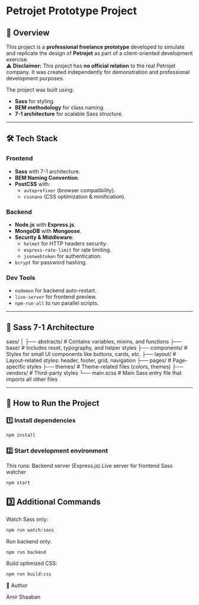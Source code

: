 # Petrojet Prototype Project

## 📌 Overview

This project is a **professional freelance prototype** developed to simulate and replicate the design of **Petrojet** as part of a client-oriented development exercise.  
⚠️ **Disclaimer:** This project has **no official relation** to the real Petrojet company. It was created independently for demonstration and professional development purposes.

The project was built using:

- **Sass** for styling.
- **BEM methodology** for class naming.
- **7-1 architecture** for scalable Sass structure.

---

## 🛠️ Tech Stack

### **Frontend**

- **Sass** with 7-1 architecture.
- **BEM Naming Convention**.
- **PostCSS** with:
  - `autoprefixer` (browser compatibility).
  - `cssnano` (CSS optimization & minification).

### **Backend**

- **Node.js** with **Express.js**.
- **MongoDB** with **Mongoose**.
- **Security & Middleware**:
  - `helmet` for HTTP headers security.
  - `express-rate-limit` for rate limiting.
  - `jsonwebtoken` for authentication.
- `bcrypt` for password hashing.

### **Dev Tools**

- `nodemon` for backend auto-restart.
- `live-server` for frontend preview.
- `npm-run-all` to run parallel scripts.

---

## 📂 Sass 7-1 Architecture

sass/
│
├── abstracts/ # Contains variables, mixins, and functions
├── base/ # Includes reset, typography, and helper styles
├── components/ # Styles for small UI components like buttons, cards, etc.
├── layout/ # Layout-related styles: header, footer, grid, navigation
├── pages/ # Page-specific styles
├── themes/ # Theme-related files (colors, themes)
├── vendors/ # Third-party styles
└── main.scss # Main Sass entry file that imports all other files

---

## 🚀 How to Run the Project

### 1️⃣ Install dependencies

```bash
npm install
```

### 2️⃣ Start development environment

This runs:
Backend server (Express.js)
Live server for frontend
Sass watcher

```bash
npm start
```

## 3️⃣ Additional Commands

Watch Sass only:

```bash
npm run watch:sass
```

Run backend only:

```bash
npm run backend
```

Build optimized CSS:

```bash
npm run build:css
```

👤 Author

Amir Shaaban
